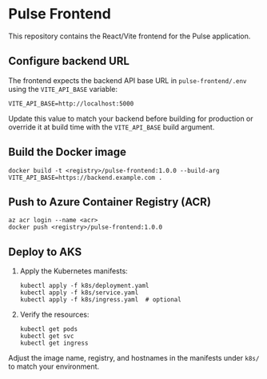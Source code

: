 # Pulse Frontend

This repository contains the React/Vite frontend for the Pulse application.

## Configure backend URL

The frontend expects the backend API base URL in `pulse-frontend/.env` using the
`VITE_API_BASE` variable:

```
VITE_API_BASE=http://localhost:5000
```

Update this value to match your backend before building for production or
override it at build time with the `VITE_API_BASE` build argument.

## Build the Docker image

```
docker build -t <registry>/pulse-frontend:1.0.0 --build-arg VITE_API_BASE=https://backend.example.com .
```

## Push to Azure Container Registry (ACR)

```
az acr login --name <acr>
docker push <registry>/pulse-frontend:1.0.0
```

## Deploy to AKS

1. Apply the Kubernetes manifests:
   ```
   kubectl apply -f k8s/deployment.yaml
   kubectl apply -f k8s/service.yaml
   kubectl apply -f k8s/ingress.yaml  # optional
   ```
2. Verify the resources:
   ```
   kubectl get pods
   kubectl get svc
   kubectl get ingress
   ```

Adjust the image name, registry, and hostnames in the manifests under `k8s/` to
match your environment.
